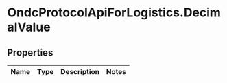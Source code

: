 # OndcProtocolApiForLogistics.DecimalValue

## Properties
Name | Type | Description | Notes
------------ | ------------- | ------------- | -------------
